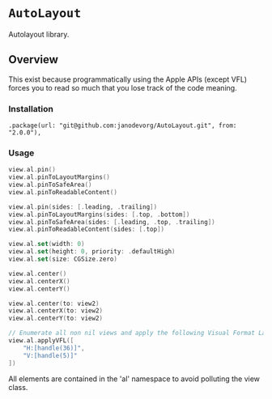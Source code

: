 # ``AutoLayout``

Autolayout library.

## Overview

This exist because programmatically using the Apple APIs (except VFL) forces you to read so much
that you lose track of the code meaning.



### Installation

```
.package(url: "git@github.com:janodevorg/AutoLayout.git", from: "2.0.0"),
```

### Usage

```swift
view.al.pin()
view.al.pinToLayoutMargins()
view.al.pinToSafeArea()
view.al.pinToReadableContent()

view.al.pin(sides: [.leading, .trailing])
view.al.pinToLayoutMargins(sides: [.top, .bottom])
view.al.pinToSafeArea(sides: [.leading, .top, .trailing])
view.al.pinToReadableContent(sides: [.top])

view.al.set(width: 0)
view.al.set(height: 0, priority: .defaultHigh)
view.al.set(size: CGSize.zero)

view.al.center()
view.al.centerX()
view.al.centerY()

view.al.center(to: view2)
view.al.centerX(to: view2)
view.al.centerY(to: view2)

// Enumerate all non nil views and apply the following Visual Format Language
view.al.applyVFL([
    "H:[handle(36)]",
    "V:[handle(5)]"
])
```

All elements are contained in the 'al' namespace to avoid polluting the view class.
